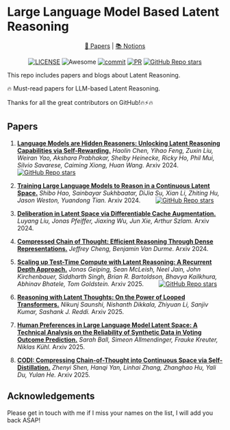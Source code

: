 # Large Language Model Based Latent Reasoning
<!--
[![Awesome](https://camo.githubusercontent.com/64f8905651212a80869afbecbf0a9c52a5d1e70beab750dea40a994fa9a9f3c6/68747470733a2f2f617765736f6d652e72652f62616467652e737667)](https://github.com/Xnhyacinth/Awesome-LLM-Long_Context_Modeling) [![License: MIT](https://camo.githubusercontent.com/fd551ba4b042d89480347a0e74e31af63b356b2cac1116c7b80038f41b04a581/68747470733a2f2f696d672e736869656c64732e696f2f62616467652f4c6963656e73652d4d49542d677265656e2e737667)](https://opensource.org/licenses/MIT) -->
<div align="center">
 <p align="center">
 
   <a href="#1-Survey-Papers">📝 Papers</a> | <a href="https://www.notion.so/Huanxuan-Liao-s-Blog-6518cf95f0d54858829b042588ff88bb">📚 Notions</a>
 
 </p>
</div>
<div align="center">

<!-- ![Build](https://img.shields.io/appveyor/build/gruntjs/grunt) -->
[![LICENSE](https://img.shields.io/github/license/Xnhyacinth/Awesome-Latent-Reasoning)](https://github.com/Xnhyacinth/Awesome-Latent-Reasoning/blob/main/LICENSE)
![Awesome](https://cdn.rawgit.com/sindresorhus/awesome/d7305f38d29fed78fa85652e3a63e154dd8e8829/media/badge.svg)
[![commit](https://img.shields.io/github/last-commit/Xnhyacinth/Long_Text_Modeling_Papers?color=blue)](https://github.com/Xnhyacinth/Long_Text_Modeling_Papers/commits/main)
[![PR](https://img.shields.io/badge/PRs-Welcome-red)](https://github.com/Xnhyacinth/Long_Text_Modeling_Papers/pulls)
[![GitHub Repo stars](https://img.shields.io/github/stars/Xnhyacinth/Awesome-Latent-Reasoning)](https://github.com/Xnhyacinth/Awesome-Latent-Reasoning)
<!-- ![license](https://img.shields.io/bower/l/bootstrap?style=plastic) -->

</div>

This repo includes papers and blogs about Latent Reasoning.

🔥 Must-read papers for LLM-based Latent Reasoning.

Thanks for all the great contributors on GitHub!🔥⚡🔥

## Papers

1. [**Language Models are Hidden Reasoners: Unlocking Latent Reasoning Capabilities via Self-Rewarding.**](https://arxiv.org/abs/2411.04282) *Haolin Chen, Yihao Feng, Zuxin Liu, Weiran Yao, Akshara Prabhakar, Shelby Heinecke, Ricky Ho, Phil Mui, Silvio Savarese, Caiming Xiong, Huan Wang.* Arxiv 2024. &nbsp;&nbsp;&nbsp;&nbsp;&nbsp;&nbsp;&nbsp; [![GitHub Repo stars](https://img.shields.io/github/stars/SalesforceAIResearch/LaTRO)](https://github.com/SalesforceAIResearch/LaTRO)

1. [**Training Large Language Models to Reason in a Continuous Latent Space.**](https://arxiv.org/abs/2412.06769) *Shibo Hao, Sainbayar Sukhbaatar, DiJia Su, Xian Li, Zhiting Hu, Jason Weston, Yuandong Tian.* Arxiv 2024. &nbsp;&nbsp;&nbsp;&nbsp;&nbsp;&nbsp;&nbsp; [![GitHub Repo stars](https://img.shields.io/github/stars/facebookresearch/coconut)](https://github.com/facebookresearch/coconut)

1. [**Deliberation in Latent Space via Differentiable Cache Augmentation.**](https://arxiv.org/abs/2412.17747) *Luyang Liu, Jonas Pfeiffer, Jiaxing Wu, Jun Xie, Arthur Szlam.* Arxiv 2024.

1. [**Compressed Chain of Thought: Efficient Reasoning Through Dense Representations.**](https://arxiv.org/abs/2412.13171) *Jeffrey Cheng, Benjamin Van Durme.* Arxiv 2024.

1. [**Scaling up Test-Time Compute with Latent Reasoning: A Recurrent Depth Approach.**](https://arxiv.org/abs/2502.05171) *Jonas Geiping, Sean McLeish, Neel Jain, John Kirchenbauer, Siddharth Singh, Brian R. Bartoldson, Bhavya Kailkhura, Abhinav Bhatele, Tom Goldstein.* Arxiv 2025. &nbsp;&nbsp;&nbsp;&nbsp;&nbsp;&nbsp;&nbsp; [![GitHub Repo stars](https://img.shields.io/github/stars/seal-rg/recurrent-pretraining)](https://github.com/seal-rg/recurrent-pretraining)

1. [**Reasoning with Latent Thoughts: On the Power of Looped Transformers.**](https://arxiv.org/abs/2502.17416) *Nikunj Saunshi, Nishanth Dikkala, Zhiyuan Li, Sanjiv Kumar, Sashank J. Reddi.* Arxiv 2025.

1. [**Human Preferences in Large Language Model Latent Space: A Technical Analysis on the Reliability of Synthetic Data in Voting Outcome Prediction.**](https://arxiv.org/abs/2502.16280) *Sarah Ball, Simeon Allmendinger, Frauke Kreuter, Niklas Kühl.* Arxiv 2025.

1. [**CODI: Compressing Chain-of-Thought into Continuous Space via Self-Distillation.**](https://arxiv.org/abs/2502.21074) *Zhenyi Shen, Hanqi Yan, Linhai Zhang, Zhanghao Hu, Yali Du, Yulan He.* Arxiv 2025.

## Acknowledgements
Please get in touch with me if I miss your names on the list, I will add you back ASAP!
